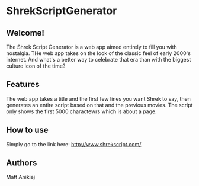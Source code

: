 # ShrekScriptGenerator

## Welcome!
The Shrek Script Generator is a web app aimed entirely to fill you with nostalgia. THe web app takes on the look of the classic feel of early 2000's internet. And what's a better way to celebrate that era than with the biggest culture icon of the time?

## Features
The web app takes a title and the first few lines you want Shrek to say, then generates an entire script based on that and the previous movies. The script only shows the first 5000 charactewrs which is about a page.

## How to use
Simply go to the link here: http://www.shrekscript.com/

## Authors
Matt Anikiej
